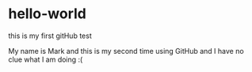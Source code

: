 # hello-world
this is my first gitHub test

My name is Mark and this is my second time using GitHub and I have no clue what I am doing :(

